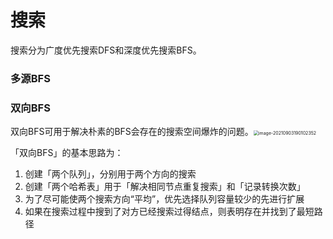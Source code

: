 # 搜索

搜索分为广度优先搜索DFS和深度优先搜索BFS。



### 多源BFS



### 双向BFS

双向BFS可用于解决朴素的BFS会存在的搜索空间爆炸的问题。<img src="/Users/wocaibujiaoquanmei/Library/Application Support/typora-user-images/image-20210903190102352.png" alt="image-20210903190102352" style="zoom:50%;" />

「双向BFS」的基本思路为：

1. 创建「两个队列」，分别用于两个方向的搜索
2. 创建「两个哈希表」用于「解决相同节点重复搜索」和「记录转换次数」
3. 为了尽可能使两个搜索方向“平均”，优先选择队列容量较少的先进行扩展
4. 如果在搜索过程中搜到了对方已经搜索过得结点，则表明存在并找到了最短路径